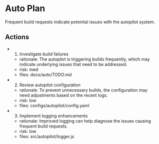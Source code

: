 # Auto Plan

Frequent build requests indicate potential issues with the autopilot system.

## Actions
- 1. Investigate build failures
  - rationale: The autopilot is triggering builds frequently, which may indicate underlying issues that need to be addressed.
  - risk: med
  - files: docs/auto/TODO.md
- 2. Review autopilot configuration
  - rationale: To prevent unnecessary builds, the configuration may need adjustments based on the recent logs.
  - risk: low
  - files: configs/autopilot/config.yaml
- 3. Implement logging enhancements
  - rationale: Improved logging can help diagnose the issues causing frequent build requests.
  - risk: low
  - files: src/autopilot/logger.js
